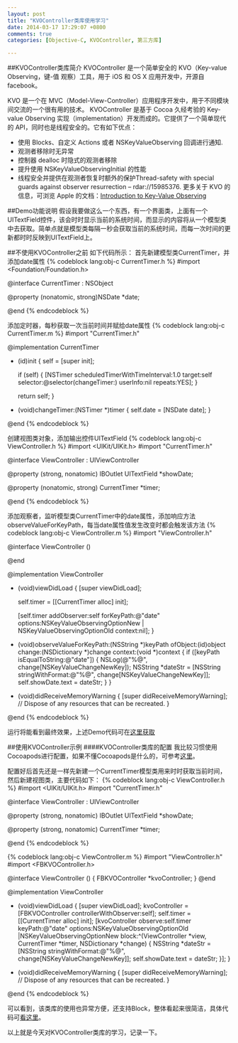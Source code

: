 ```yaml
---
layout: post
title: "KVOController类库使用学习"
date: 2014-03-17 17:29:07 +0800
comments: true
categories: [Objective-C, KVOController, 第三方库]

---
```


##KVOController类库简介
KVOController 是一个简单安全的 KVO（Key-value Observing，键-值 观察）工具，用于 iOS 和 OS X 应用开发中，开源自 facebook。

KVO 是一个在 MVC（Model-View-Controller）应用程序开发中，用于不同模块间交流的一个很有用的技术。 KVOController 是基于 Cocoa 久经考验的 Key-value Observing 实现（implementation）开发而成的。它提供了一个简单现代的 API，同时也是线程安全的。它有如下优点：

*	使用 Blocks、自定义 Actions 或者 NSKeyValueObserving 回调进行通知.
*	观测者移除时无异常
*	控制器 dealloc 时隐式的观测者移除
*	提升使用 NSKeyValueObservingInitial 的性能
*	线程安全并提供在观测者恢复时额外的保护Thread-safety with special guards against observer resurrection – rdar://15985376.
更多关于 KVO 的信息，可浏览 Apple 的文档：[Introduction to Key-Value Observing](https://developer.apple.com/library/mac/documentation/Cocoa/Conceptual/KeyValueObserving/KeyValueObserving.html)

<!--more-->

##Demo功能说明
假设我要做这么一个东西，有一个界面类，上面有一个UITextField控件，该会时时显示当前的系统时间，而显示的内容将从一个模型类中去获取。简单点就是模型类每隔一秒会获取当前的系统时间，而每一次时间的更新都时时反映到UITextField上。

##不使用KVOController之前
如下代码所示：
首先新建模型类CurrentTimer，并添加date属性
{% codeblock lang:obj-c CurrentTimer.h %}
#import <Foundation/Foundation.h>

@interface CurrentTimer : NSObject

@property (nonatomic, strong)NSDate *date;

@end
{% endcodeblock %}

添加定时器，每秒获取一次当前时间并赋给date属性
{% codeblock lang:obj-c CurrentTimer.m %}
#import "CurrentTimer.h"

@implementation CurrentTimer

- (id)init
{
    self = [super init];
    
    if (self)
    {
        [NSTimer scheduledTimerWithTimeInterval:1.0 target:self selector:@selector(changeTimer:) userInfo:nil repeats:YES];
    }
    
    return self;
}

- (void)changeTimer:(NSTimer *)timer
{
    self.date = [NSDate date];
}

@end
{% endcodeblock %}

创建视图类对象，添加输出控件UITextField
{% codeblock lang:obj-c ViewController.h %}
#import <UIKit/UIKit.h>
#import "CurrentTimer.h"

@interface ViewController : UIViewController

@property (strong, nonatomic) IBOutlet UITextField *showDate;

@property (nonatomic, strong) CurrentTimer *timer;

@end
{% endcodeblock %}

添加观察者，监听模型类CurrentTimer中的date属性，添加响应方法observeValueForKeyPath，每当date属性值发生改变时都会触发该方法
{% codeblock lang:obj-c ViewController.m %}
#import "ViewController.h"

@interface ViewController ()

@end

@implementation ViewController

- (void)viewDidLoad
{
    [super viewDidLoad];
    
    self.timer = [[CurrentTimer alloc] init];
    
    [self.timer addObserver:self forKeyPath:@"date" options:NSKeyValueObservingOptionNew | NSKeyValueObservingOptionOld context:nil];
}

- (void)observeValueForKeyPath:(NSString *)keyPath ofObject:(id)object change:(NSDictionary *)change context:(void *)context
{
    if ([keyPath isEqualToString:@"date"])
    {
        NSLog(@"%@", change[NSKeyValueChangeNewKey]);
        NSString *dateStr = [NSString stringWithFormat:@"%@", change[NSKeyValueChangeNewKey]];
        self.showDate.text = dateStr;
    }
}

- (void)didReceiveMemoryWarning
{
    [super didReceiveMemoryWarning];
    // Dispose of any resources that can be recreated.
}

@end
{% endcodeblock %}

运行将能看到最终效果，上述Demo代码可在[这里获取](https://github.com/iBlock/KVOTest)

##使用KVOController示例
####KVOController类库的配置
我比较习惯使用Cocoapods进行配置，如果不懂Cocoapods是什么的，可参考[这里](http://blog.devtang.com/blog/2012/12/02/use-cocoapod-to-manage-ios-lib-dependency/)。

配置好后首先还是一样先新建一个CurrentTimer模型类用来时时获取当前时间，然后新建视图类，主要代码如下：
{% codeblock lang:obj-c ViewController.h %}
#import <UIKit/UIKit.h>
#import "CurrentTimer.h"

@interface ViewController : UIViewController

@property (strong, nonatomic) IBOutlet UITextField *showDate;

@property (strong, nonatomic) CurrentTimer *timer;

@end
{% endcodeblock %}

{% codeblock lang:obj-c ViewController.m %}
#import "ViewController.h"
#import <FBKVOController.h>

@interface ViewController ()
{
    FBKVOController *kvoController;
}
@end

@implementation ViewController

- (void)viewDidLoad
{
    [super viewDidLoad];
    kvoController = [FBKVOController controllerWithObserver:self];
    self.timer = [[CurrentTimer alloc] init];
    [kvoController observe:self.timer keyPath:@"date" options:NSKeyValueObservingOptionOld |NSKeyValueObservingOptionNew block:^(ViewController *view, CurrentTimer *timer, NSDictionary *change) {
        NSString *dateStr = [NSString stringWithFormat:@"%@", change[NSKeyValueChangeNewKey]];
        self.showDate.text = dateStr;
    }];
}

- (void)didReceiveMemoryWarning
{
    [super didReceiveMemoryWarning];
    // Dispose of any resources that can be recreated.
}

@end
{% endcodeblock %}

可以看到，该类库的使用也异常方便，还支持Block，整体看起来很简洁，具体代码可[看这里](https://github.com/iBlock/KVOControllerTest)。

以上就是今天对KVOController类库的学习，记录一下。

